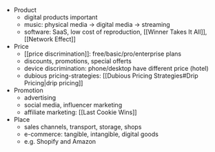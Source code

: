 - Product
	- digital products important
	- music: physical media -> digital media -> streaming
	- software: SaaS, low cost of reproduction, [[Winner Takes It All]], [[Network Effect]]
- Price
	- [[price discrimination]]: free/basic/pro/enterprise plans
	- discounts, promotions, special offerts
	- device discrimination: phone/desktop have different price (hotel)
	- dubious pricing-strategies: [[Dubious Pricing Strategies#Drip Pricing|drip pricing]]
- Promotion
	- advertising
	- social media, influencer marketing
	- affiliate marketing: [[Last Cookie Wins]]
- Place
	- sales channels, transport, storage, shops
	- e-commerce: tangible, intangible, digital goods
	- e.g. Shopify and Amazon
